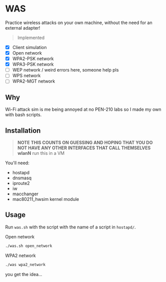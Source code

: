# WAS

Practice wireless attacks on your own machine, without the need for an external adapter!

> Implemented

- [x] Client simulation
- [x] Open network
- [x] WPA2-PSK network
- [x] WPA3-PSK network
- [ ] WEP network / weird errors here, someone help pls
- [ ] WPS network
- [ ] WPA2-MGT network

## Why

Wi-Fi attack sim is me being annoyed at no PEN-210 labs so I made my own with bash scripts.

## Installation

> **NOTE**
> **THIS COUNTS ON GUESSING AND HOPING THAT YOU DO NOT HAVE ANY OTHER INTERFACES THAT CALL THEMSELVES wlanN**
> run this in a VM

You'll need:
- hostapd
- dnsmasq
- iproute2
- iw
- macchanger
- mac80211_hwsim kernel module

## Usage

Run `was.sh` with the script with the name of a script in `hostapd/`.

Open network
```bash
./was.sh open_network
```

WPA2 network
```bash
./was wpa2_network
```

you get the idea...
